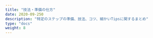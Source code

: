 ```yaml
---
title: "技法・準備の仕方"
date: 2020-09-250
description: "特定のステップの準備、技法、コツ、細かいTipsに関するまとめ"
type: "docs"
weight: 8
---
```

